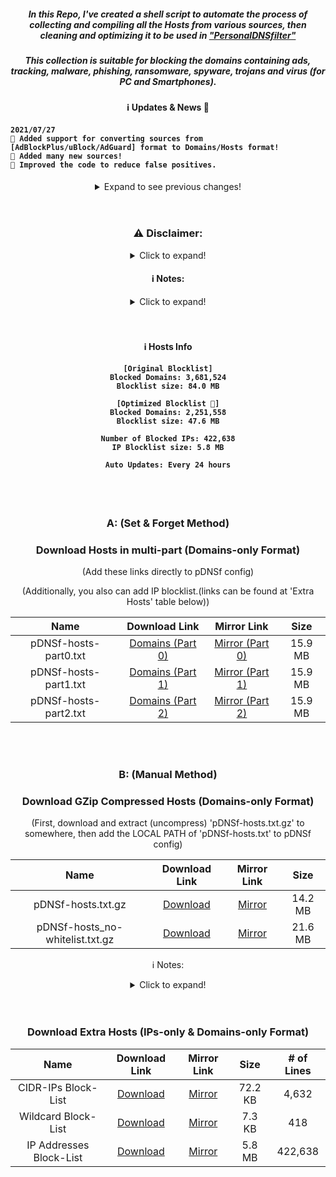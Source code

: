 <div align="center">

##### In this Repo, I've created a shell script to automate the process of collecting and compiling all the Hosts from various sources, then cleaning and optimizing it to be used in ["PersonalDNSfilter"](https://www.zenz-solutions.de/personaldnsfilter/)
##### This collection is suitable for blocking the domains containing ads, tracking, malware, phishing, ransomware, spyware, trojans and virus (for PC and Smartphones).

#### ℹ️ Updates & News 📢
<h4 align="left">
 
    2021/07/27
    📌 Added support for converting sources from [AdBlockPlus/uBlock/AdGuard] format to Domains/Hosts format!
    📌 Added many new sources!
    📌 Improved the code to reduce false positives.

</h4>
 
<details>
  <summary>Expand to see previous changes!</summary>
  
  <h4 align="left">
 
    2021/07/18
    📌 Improved checking TLDs of domains + fixes
    📌 Implemented "idna to dns (utf8)" converting function for domains and TLDs.
    📌 Optimized the code speed.
    📌 Added support for checking more TLDs (IANA / Blockchain-registered / OpenNIC / FurNIC / Emercoin / New Nations / Onion).
    
    2021/07/10
    📌 Implemented personal Allow-List for falsely blocked domains.
    
    2021/07/03
    📌 Implemented parallel downloading of sources.(disabled by default due to github limitations)
    📌 Separated the sources list from code.
    
    2021/03/18
    📌 Improved removing redundant subdomains! (thanks @badmojr for reporting 😉)
    
    2021/03/15
    📌 Implemented removing redundant subdomains!
    📌 Greatly reduced blocklist size without affecting the quality!(same blocking power)
    📌 The original blocklist (without whitelisting / subdomains removing) is also available in Section "B: (Manual Method)"
    
    2021/03/13
    📌 Implemented Whitelisting: For now I apply mkb2091's whitelist source!
    📌 Also, the original Hosts is preserved, too (without applying whitelists)↩️
       You can find it in Section "B: (Manual Method)"
    📌 To get statistics about the (input) sources used in this Repo, check 'stats' file.
    📌 The previous Hosts releases and backups of the input sources (in compressed format)↩️
       can be found in 'Releases' page, under tha tag 'v1.0.0-backup'.
    
  </h4>

</details>

<br>
</br>

### ⚠️ Disclaimer:

<details>
  <summary>Click to expand!</summary>
  
  The Hosts sources that are used in this Repository, have their own Licenses. The links of the HOSTS sources that are used in this repo (which includes their own licenses) can be found here: ["sources.conf"](https://github.com/j-moriarti/pDNSf-Hosts-collection/blob/master/sources.conf). The compiled hosts in this Repo are meant for my personal usage only. I have no responsibility about others misusing of these files.
  ###### ⚠️YOU HAVE BEEN WARNED⚠️ :wink:
</details>

#### ℹ️ Notes:

<details>
  <summary>Click to expand!</summary>
  
  This hosts file is specially optimized for ["PersonalDNSfilter"](https://www.zenz-solutions.de/personaldnsfilter/) app. This [Open-Source](https://github.com/IngoZenz/personaldnsfilter) app can handle Huge number of Domains without affecting on battery or ram usage! So there would be no problems adding these hosts to it!
  ###### !!! THIS HOSTS FILE IS EXTREMELY LARGE, and only pDNSf can easily handle it !!!
  ###### !!! Although applied whitelists to remove falsely blocked domains, but There may be a possibility of FALSE-POSITIVE or UNWANTED BLOCKING !!!
  ###### !!! Be prepared for manual whitelisting in pDNSf !!!
  ###### !!!YOU HAVE BEEN WARNED AGAIN!!!
  
</details>

<br>
</br>

#### ℹ️ Hosts Info
<h4>
 
    [Original Blocklist]
    Blocked Domains: 3,681,524
    Blocklist size: 84.0 MB
    
    [Optimized Blocklist 🚀]
    Blocked Domains: 2,251,558
    Blocklist size: 47.6 MB
    
    Number of Blocked IPs: 422,638
    IP Blocklist size: 5.8 MB
    
    Auto Updates: Every 24 hours
    
</h4>

<br>
</br>


### A: (Set & Forget Method)
### Download Hosts in multi-part (Domains-only Format)

(Add these links directly to pDNSf config)

(Additionally, you also can add IP blocklist.(links can be found at 'Extra Hosts' table below))

| Name | Download Link | Mirror Link | Size |
|:----:|:-------:|:-------:|:-------:|
| pDNSf-hosts-part0.txt | [Domains (Part 0)](https://github.com/j-moriarti/pDNSf-Hosts-collection/releases/download/v1.0.0/pDNSf-hosts-part0.txt) | [Mirror (Part 0)](https://www.dl.dropboxusercontent.com/s/9jpe80edva776ei/pDNSf-hosts-part0.txt?dl=1) | 15.9 MB |
| pDNSf-hosts-part1.txt | [Domains (Part 1)](https://github.com/j-moriarti/pDNSf-Hosts-collection/releases/download/v1.0.0/pDNSf-hosts-part1.txt) | [Mirror (Part 1)](https://www.dl.dropboxusercontent.com/s/d1x9nrjn8wmdgkn/pDNSf-hosts-part1.txt?dl=1) | 15.9 MB |
| pDNSf-hosts-part2.txt | [Domains (Part 2)](https://github.com/j-moriarti/pDNSf-Hosts-collection/releases/download/v1.0.0/pDNSf-hosts-part2.txt) | [Mirror (Part 2)](https://www.dl.dropboxusercontent.com/s/500rbwazmyotd5c/pDNSf-hosts-part2.txt?dl=1) | 15.9 MB |

<br>
</br>

### B: (Manual Method)
### Download GZip Compressed Hosts (Domains-only Format)
(First, download and extract (uncompress) 'pDNSf-hosts.txt.gz' to somewhere, then add the LOCAL PATH of 'pDNSf-hosts.txt' to pDNSf config)

| Name | Download Link | Mirror Link | Size |
|:----:|:-------:|:-------:|:-------:|
| pDNSf-hosts.txt.gz | [Download](https://github.com/j-moriarti/pDNSf-Hosts-collection/releases/download/v1.0.0/pDNSf-hosts.txt.gz) | [Mirror](https://www.dl.dropboxusercontent.com/s/0qkl500uldf0ryo/pDNSf-hosts.txt.gz) | 14.2 MB |
| pDNSf-hosts_no-whitelist.txt.gz | [Download](https://github.com/j-moriarti/pDNSf-Hosts-collection/releases/download/v1.0.0/pDNSf-hosts_no-whitelist.txt.gz) | [Mirror](https://www.dl.dropboxusercontent.com/s/b1dzuemxspu7j73/pDNSf-hosts_no-whitelist.txt.gz?dl=1) | 21.6 MB |

ℹ️ Notes:

<details>
  <summary>Click to expand!</summary>
  
  <h4 align="left">
    
    📌 Example of a LOCAL PATH format in pDNSf:
    PC version: file:///D:/Downloads folder/pDNSf-hosts.txt
    Mobile version: file:///sdcard/Downloads/pDNSf-hosts.txt
    
    📌 Use "pDNSf-hosts_no-whitelist.txt.gz" if you want to use the Hosts without applying "whitelists" or "redundant subdomains removing".
    
  </h4>
 
</details>

<br>
</br>

### Download Extra Hosts (IPs-only & Domains-only Format)

| Name | Download Link | Mirror Link | Size | # of Lines |
|:---------:|:-------:|:--------:|:-------:|:-------:|
| CIDR-IPs Block-List | [Download](https://github.com/j-moriarti/pDNSf-Hosts-collection/releases/download/v1.0.0/CIDR-IPs.txt) | [Mirror](https://www.dl.dropboxusercontent.com/s/ef6ya9o2wf0rqy0/CIDR-IPs.txt?dl=1) | 72.2 KB | 4,632 |
| Wildcard Block-List | [Download](https://github.com/j-moriarti/pDNSf-Hosts-collection/releases/download/v1.0.0/Wildcards.txt) | [Mirror](https://www.dl.dropboxusercontent.com/s/v1hdmolkekzevhl/Wildcards.txt) | 7.3 KB | 418 |
| IP Addresses Block-List | [Download](https://github.com/j-moriarti/pDNSf-Hosts-collection/releases/download/v1.0.0/just-IPs.txt) | [Mirror](https://www.dl.dropboxusercontent.com/s/r7685b8ahxhro2d/just-IPs.txt?dl=1) | 5.8 MB | 422,638 |

</div>
